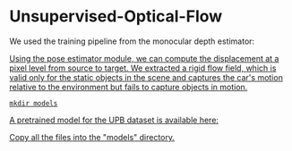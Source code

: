 # Unsupervised-Optical-Flow

We used the training pipeline from the monocular depth estimator:
<a href="https://github.com/nianticlabs/monodepth2">
 
Using the pose estimator module, we can compute the displacement at a pixel level from source to target. We extracted a rigid flow field, which is valid only for the static objects in the scene and captures the car's motion relative to the environment but fails to capture objects in motion.

```shell
mkdir models
```
A pretrained model for the UPB dataset is available here:
<a href="https://drive.google.com/drive/folders/18kTR4PaRlQIeEFJ2gNkiXYnFcTfyrRNH?usp=sharing">
 
Copy all the files into the "models" directory.
 
 
